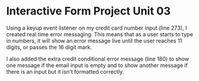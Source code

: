 # Interactive Form Project Unit 03

Using a keyup event listener on my credit card number input (line 273), I created real time error messaging.
This means that as a user starts to type in numbers, it will show an error message live until the
user reaches 11 digits, or passes the 16 digit mark.


I also added the extra credit conditional error message (line 180) to show one message if the email input is 
empty and to show another message if there is an input but it isn't formatted correctly.

 
